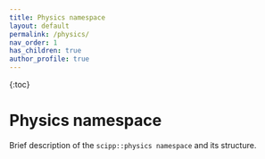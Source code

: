 ```yaml
---
title: Physics namespace
layout: default
permalink: /physics/
nav_order: 1
has_children: true
author_profile: true
---
```


{:toc}

# Physics namespace
Brief description of the `scipp::physics namespace` and its structure.